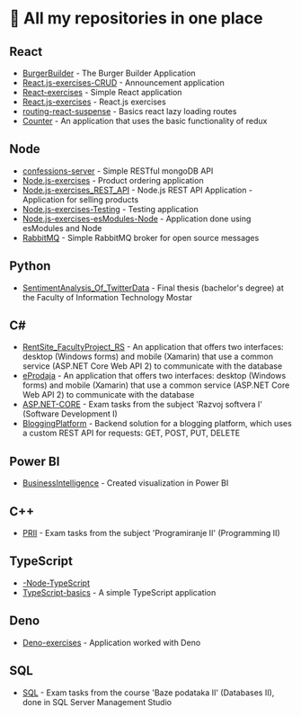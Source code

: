 # 📝 All my repositories in one place


## React

- [BurgerBuilder](https://github.com/merima98/BurgerBuilder) - The Burger Builder Application
- [React.js-exercises-CRUD](https://github.com/merima98/React.js-exercises-CRUD) - Announcement application
- [React-exercises](https://github.com/merima98/React-exercises) - Simple React application
- [React.js-exercises](https://github.com/merima98/React.js-exercises) - React.js exercises
- [routing-react-suspense](https://github.com/merima98/routing-react-suspense) - Basics react lazy loading routes
- [Counter](https://github.com/merima98/Counter.git) - An application that uses the basic functionality of redux

## Node

- [confessions-server](https://github.com/merima98/confessions-server) - Simple RESTful mongoDB API
- [Node.js-exercises](https://github.com/merima98/Node.js-exercises) - Product ordering application
- [Node.js-exercises_REST_API](https://github.com/merima98/Node.js-exercises_REST_API) - Node.js REST API Application - Application for selling products
- [Node.js-exercises-Testing](https://github.com/merima98/Node.js-exercises-Testing) - Testing application 
- [Node.js-exercises-esModules-Node](https://github.com/merima98/Node.js-exercises-esModules-Node) - Application done using esModules and Node
- [RabbitMQ](https://github.com/merima98/RabbitMQ) - Simple RabbitMQ broker for open source messages

## Python

- [SentimentAnalysis_Of_TwitterData](https://github.com/merima98/SentimentAnalysis_Of_TwitterData) - Final thesis (bachelor's degree) at the Faculty of Information Technology Mostar

## C#

- [RentSite_FacultyProject_RS](https://github.com/merima98/RentSite_FacultyProject_RS) - An application that offers two interfaces: desktop (Windows forms) and mobile (Xamarin) that use a common service (ASP.NET Core Web API 2) to communicate with the database
- [eProdaja](https://github.com/merima98/eProdaja) - An application that offers two interfaces: desktop (Windows forms) and mobile (Xamarin) that use a common service (ASP.NET Core Web API 2) to communicate with the database
- [ASP.NET-CORE](https://github.com/merima98/ASP.NET-CORE) - Exam tasks from the subject 'Razvoj softvera I' (Software Development I) 
- [BloggingPlatform](https://github.com/merima98/BloggingPlatform) - Backend solution for a blogging platform, which uses a custom REST API for requests: GET, POST, PUT, DELETE

## Power BI

- [BusinessIntelligence](https://github.com/merima98/BusinessIntelligence) - Created visualization in Power BI

## C++

- [PRII](https://github.com/merima98/PRII) - Exam tasks from the subject 'Programiranje II' (Programming II) 

## TypeScript

- [-Node-TypeScript](https://github.com/merima98/-Node-TypeScript)
- [TypeScript-basics](https://github.com/merima98/TypeScript-basics) - A simple TypeScript application

## Deno

- [Deno-exercises](https://github.com/merima98/Deno-exercises) - Application worked with Deno

## SQL

- [SQL](https://github.com/merima98/SQL) - Exam tasks from the course 'Baze podataka II' (Databases II), done in SQL Server Management Studio
